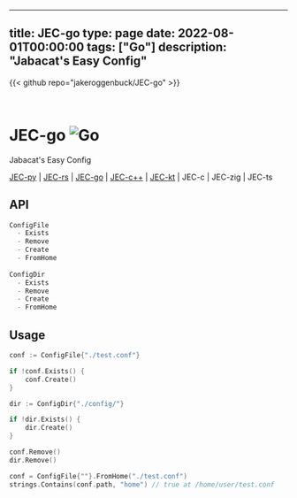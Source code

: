 
---
title: JEC-go
type: page
date: 2022-08-01T00:00:00
tags: ["Go"]
description: "Jabacat's Easy Config"
---

{{< github repo="jakeroggenbuck/JEC-go" >}}

<br>

# JEC-go ![Go](https://img.shields.io/github/workflow/status/jakeroggenbuck/JEC-go/Go?style=for-the-badge)
Jabacat's Easy Config

[JEC-py](https://github.com/jabacat/JEC-py) |
[JEC-rs](https://github.com/jabacat/JEC-rs) |
[JEC-go](https://github.com/jabacat/JEC-go) |
[JEC-c++](https://github.com/jabacat/JEC-cpp) |
[JEC-kt](https://github.com/jabacat/JEC-kt) |
JEC-c |
JEC-zig |
JEC-ts

## API
```go
ConfigFile
  - Exists
  - Remove
  - Create
  - FromHome
  
ConfigDir
  - Exists
  - Remove
  - Create
  - FromHome
```

## Usage
```go
conf := ConfigFile{"./test.conf"}

if !conf.Exists() {
	conf.Create()
}

dir := ConfigDir{"./config/"}

if !dir.Exists() {
	dir.Create()
}

conf.Remove()
dir.Remove()

conf = ConfigFile{""}.FromHome("./test.conf")
strings.Contains(conf.path, "home") // true at /home/user/test.conf
```
